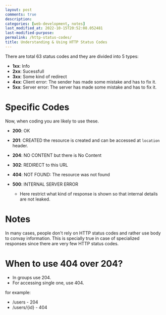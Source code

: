 ```yaml
---
layout: post
comments: true
description: 
categories: [web-development, notes]
last_modified_at: 2022-10-15T20:52:08.052481
last-modified-purpose:
permalink: /http-status-codes/
title: Understanding & Using HTTP Status Codes
---
```


There are total 63 status codes and they are divided into 5 types:

- **1xx**: Info
- **2xx**: Sucessfull
- **3xx**: Some kind of redirect
- **4xx**: Client error: The sender has made some mistake and has to fix it.
- **5xx**: Server error: The server has made some mistake and has to fix it.

# Specific Codes

Now, when coding you are likely to use these.

- **200**: OK
- **201**: CREATED the resource is created and can be accessed at `location` header.
- **204**: NO CONTENT but there is No Content

- **302**: REDIRECT to this URL

- **404**: NOT FOUND: The resource was not found

- **500**: INTERNAL SERVER ERROR
    - Here restrict what kind of response is shown so that internal details are not leaked.

# Notes

In many cases, people don't rely on HTTP status codes and rather use body to convay information. This is specially true in case of specialized responses since there are very few HTTP status codes.

# When to use 404 over 204?

- In groups use 204.
- For accessing single one, use 404.

for example:

- /users - 204
- /users/{id} - 404